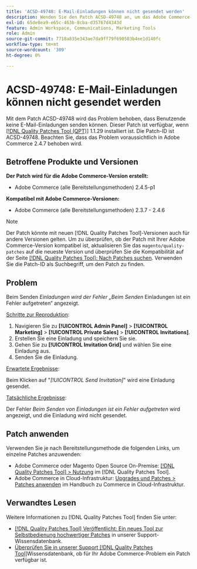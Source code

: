 ```yaml
---
title: 'ACSD-49748: E-Mail-Einladungen können nicht gesendet werden'
description: Wenden Sie den Patch ACSD-49748 an, um das Adobe Commerce-Problem zu beheben, bei dem Benutzende keine E-Mail-Einladungen senden können.
exl-id: 65de8ea9-e65c-463b-8cba-d35767d4343d
feature: Admin Workspace, Communications, Marketing Tools
role: Admin
source-git-commit: 7718a835e343ae7da9ff79f690503b4ee1d140fc
workflow-type: tm+mt
source-wordcount: '309'
ht-degree: 0%

---
```


# ACSD-49748: E-Mail-Einladungen können nicht gesendet werden

Mit dem Patch ACSD-49748 wird das Problem behoben, dass Benutzende keine E-Mail-Einladungen senden können. Dieser Patch ist verfügbar, wenn [[!DNL Quality Patches Tool (QPT)]](/help/announcements/adobe-commerce-announcements/magento-quality-patches-released-new-tool-to-self-serve-quality-patches.md) 1.1.29 installiert ist. Die Patch-ID ist ACSD-49748. Beachten Sie, dass das Problem voraussichtlich in Adobe Commerce 2.4.7 behoben wird.

## Betroffene Produkte und Versionen

**Der Patch wird für die Adobe Commerce-Version erstellt:**

* Adobe Commerce (alle Bereitstellungsmethoden) 2.4.5-p1

**Kompatibel mit Adobe Commerce-Versionen:**

* Adobe Commerce (alle Bereitstellungsmethoden) 2.3.7 - 2.4.6

>[!NOTE]
>
>Der Patch könnte mit neuen [!DNL Quality Patches Tool]-Versionen auch für andere Versionen gelten. Um zu überprüfen, ob der Patch mit Ihrer Adobe Commerce-Version kompatibel ist, aktualisieren Sie das `magento/quality-patches` auf die neueste Version und überprüfen Sie die Kompatibilität auf der Seite [[!DNL Quality Patches Tool]: Nach Patches suchen](https://experienceleague.adobe.com/tools/commerce-quality-patches/index.html). Verwenden Sie die Patch-ID als Suchbegriff, um den Patch zu finden.

## Problem

Beim Senden *Einladungen wird der Fehler „Beim Senden* Einladungen ist ein Fehler aufgetreten“ angezeigt.

<u>Schritte zur Reproduktion</u>:

1. Navigieren Sie zu **[!UICONTROL Admin Panel]** > **[!UICONTROL Marketing]** > **[!UICONTROL Private Sales]** > **[!UICONTROL Invitations]**.
1. Erstellen Sie eine Einladung und speichern Sie sie.
1. Gehen Sie zu **[!UICONTROL Invitation Grid]** und wählen Sie eine Einladung aus.
1. Senden Sie die Einladung.

<u>Erwartete Ergebnisse</u>:

Beim Klicken auf &quot;*[!UICONTROL Send Invitation]*&quot; wird eine Einladung gesendet.

<u>Tatsächliche Ergebnisse</u>:

Der Fehler *Beim Senden von Einladungen ist ein Fehler aufgetreten* wird angezeigt, und die Einladung wird nicht gesendet.

## Patch anwenden

Verwenden Sie je nach Bereitstellungsmethode die folgenden Links, um einzelne Patches anzuwenden:

* Adobe Commerce oder Magento Open Source On-Premise: [[!DNL Quality Patches Tool] > Nutzung](https://experienceleague.adobe.com/docs/commerce-operations/tools/quality-patches-tool/usage.html) im [!DNL Quality Patches Tool].
* Adobe Commerce in Cloud-Infrastruktur: [Upgrades und Patches > Patches anwenden](https://experienceleague.adobe.com/docs/commerce-cloud-service/user-guide/develop/upgrade/apply-patches.html) im Handbuch zu Commerce in Cloud-Infrastruktur.

## Verwandtes Lesen

Weitere Informationen zu [!DNL Quality Patches Tool] finden Sie unter:

* [[!DNL Quality Patches Tool] Veröffentlicht: Ein neues Tool zur Selbstbedienung hochwertiger Patches](/help/announcements/adobe-commerce-announcements/magento-quality-patches-released-new-tool-to-self-serve-quality-patches.md) in unserer Support-Wissensdatenbank.
* [Überprüfen Sie in unserer Support [!DNL Quality Patches Tool]](/help/support-tools/patches-available-in-qpt-tool/check-patch-for-magento-issue-with-magento-quality-patches.md)Wissensdatenbank, ob für Ihr Adobe Commerce-Problem ein Patch verfügbar ist.

